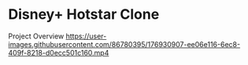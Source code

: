 # Disney+ Hotstar Clone

Project Overview
https://user-images.githubusercontent.com/86780395/176930907-ee06e116-6ec8-409f-8218-d0ecc501c160.mp4
